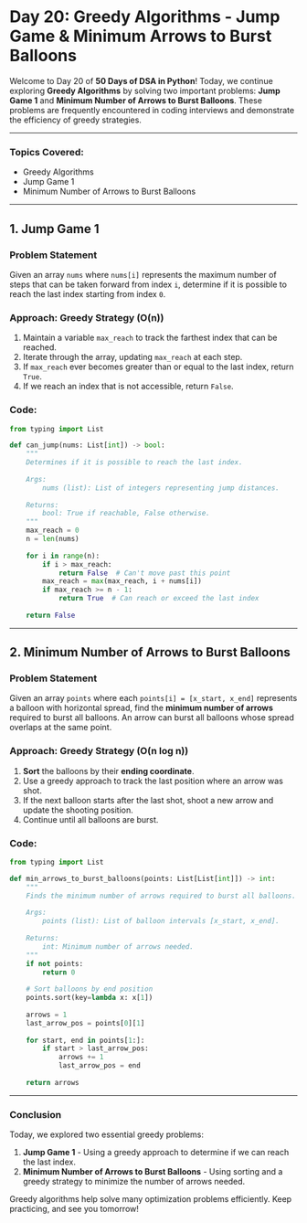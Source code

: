 # **Day 20: Greedy Algorithms - Jump Game & Minimum Arrows to Burst Balloons**

Welcome to Day 20 of **50 Days of DSA in Python**! Today, we continue exploring **Greedy Algorithms** by solving two important problems: **Jump Game 1** and **Minimum Number of Arrows to Burst Balloons**. These problems are frequently encountered in coding interviews and demonstrate the efficiency of greedy strategies.

---

### **Topics Covered:**
- Greedy Algorithms
- Jump Game 1
- Minimum Number of Arrows to Burst Balloons

---

## **1. Jump Game 1**

### **Problem Statement**
Given an array `nums` where `nums[i]` represents the maximum number of steps that can be taken forward from index `i`, determine if it is possible to reach the last index starting from index `0`.

### **Approach: Greedy Strategy (O(n))**
1. Maintain a variable `max_reach` to track the farthest index that can be reached.
2. Iterate through the array, updating `max_reach` at each step.
3. If `max_reach` ever becomes greater than or equal to the last index, return `True`.
4. If we reach an index that is not accessible, return `False`.

### **Code:**
```python
from typing import List

def can_jump(nums: List[int]) -> bool:
    """
    Determines if it is possible to reach the last index.
    
    Args:
        nums (list): List of integers representing jump distances.
    
    Returns:
        bool: True if reachable, False otherwise.
    """
    max_reach = 0
    n = len(nums)
    
    for i in range(n):
        if i > max_reach:
            return False  # Can't move past this point
        max_reach = max(max_reach, i + nums[i])
        if max_reach >= n - 1:
            return True  # Can reach or exceed the last index
    
    return False
```

---

## **2. Minimum Number of Arrows to Burst Balloons**

### **Problem Statement**
Given an array `points` where each `points[i] = [x_start, x_end]` represents a balloon with horizontal spread, find the **minimum number of arrows** required to burst all balloons. An arrow can burst all balloons whose spread overlaps at the same point.

### **Approach: Greedy Strategy (O(n log n))**
1. **Sort** the balloons by their **ending coordinate**.
2. Use a greedy approach to track the last position where an arrow was shot.
3. If the next balloon starts after the last shot, shoot a new arrow and update the shooting position.
4. Continue until all balloons are burst.

### **Code:**
```python
from typing import List

def min_arrows_to_burst_balloons(points: List[List[int]]) -> int:
    """
    Finds the minimum number of arrows required to burst all balloons.
    
    Args:
        points (list): List of balloon intervals [x_start, x_end].
    
    Returns:
        int: Minimum number of arrows needed.
    """
    if not points:
        return 0
    
    # Sort balloons by end position
    points.sort(key=lambda x: x[1])
    
    arrows = 1
    last_arrow_pos = points[0][1]
    
    for start, end in points[1:]:
        if start > last_arrow_pos:
            arrows += 1
            last_arrow_pos = end
    
    return arrows
```

---

### **Conclusion**

Today, we explored two essential greedy problems:
1. **Jump Game 1** - Using a greedy approach to determine if we can reach the last index.
2. **Minimum Number of Arrows to Burst Balloons** - Using sorting and a greedy strategy to minimize the number of arrows needed.

Greedy algorithms help solve many optimization problems efficiently. Keep practicing, and see you tomorrow!